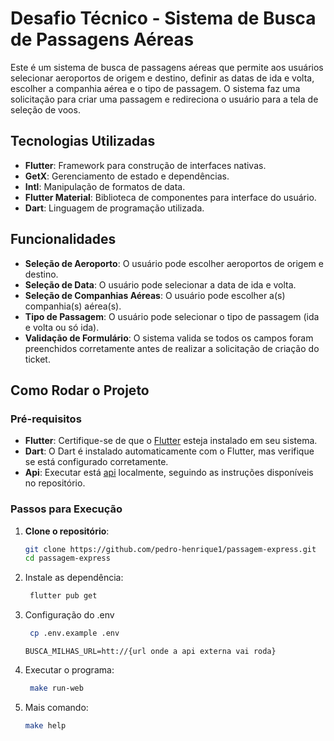 # Desafio Técnico - Sistema de Busca de Passagens Aéreas

Este é um sistema de busca de passagens aéreas que permite aos usuários selecionar aeroportos de
origem e destino,
definir as datas de ida e volta, escolher a companhia aérea e o tipo de passagem. O sistema faz uma
solicitação para
criar uma passagem e redireciona o usuário para a tela de seleção de voos.

## Tecnologias Utilizadas

- **Flutter**: Framework para construção de interfaces nativas.
- **GetX**: Gerenciamento de estado e dependências.
- **Intl**: Manipulação de formatos de data.
- **Flutter Material**: Biblioteca de componentes para interface do usuário.
- **Dart**: Linguagem de programação utilizada.

## Funcionalidades

- **Seleção de Aeroporto**: O usuário pode escolher aeroportos de origem e destino.
- **Seleção de Data**: O usuário pode selecionar a data de ida e volta.
- **Seleção de Companhias Aéreas**: O usuário pode escolher a(s) companhia(s) aérea(s).
- **Tipo de Passagem**: O usuário pode selecionar o tipo de passagem (ida e volta ou só ida).
- **Validação de Formulário**: O sistema valida se todos os campos foram preenchidos corretamente
  antes de realizar a
  solicitação de criação do ticket.

## Como Rodar o Projeto

### Pré-requisitos

- **Flutter**: Certifique-se de que o [Flutter](https://flutter.dev/docs/get-started/install) esteja
  instalado em seu
  sistema.
- **Dart**: O Dart é instalado automaticamente com o Flutter, mas verifique se está configurado
  corretamente.
- **Api**: Executar está [api](https://github.com/gralmeidan/busca-mock-api) localmente, seguindo as
  instruções
  disponíveis no repositório.

### Passos para Execução

1. **Clone o repositório**:

   ```bash
   git clone https://github.com/pedro-henrique1/passagem-express.git
   cd passagem-express
    ```
2. Instale as dependência:

   ```bash
    flutter pub get
   ```
3. Configuração do .env
   ```bash
    cp .env.example .env
   ```
   ```
   BUSCA_MILHAS_URL=htt://{url onde a api externa vai roda}
   ```

4. Executar o programa:
   ```bash
    make run-web
   ```

5. Mais comando:
    ```bash
    make help     
    ```